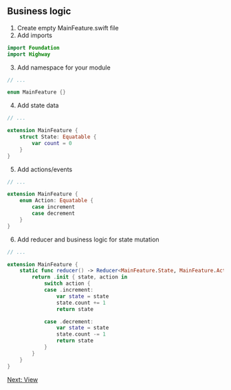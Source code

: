 ## Business logic

1. Create empty MainFeature.swift file
2. Add imports
```swift
import Foundation
import Highway
```
3. Add namespace for your module
```swift
// ...

enum MainFeature {}
```
4. Add state data
```swift
// ...

extension MainFeature {
    struct State: Equatable {
        var count = 0
    }
}
```
5. Add actions/events
```swift
// ...

extension MainFeature {
    enum Action: Equatable {
        case increment
        case decrement
    }
}
```
6. Add reducer and business logic for state mutation
```swift
// ...

extension MainFeature {
    static func reducer() -> Reducer<MainFeature.State, MainFeature.Action> {
        return .init { state, action in
            switch action {
            case .increment:
                var state = state
                state.count += 1
                return state

            case .decrement:
                var state = state
                state.count -= 1
                return state
            }
        }
    }
}
```

[Next: View](View.md)